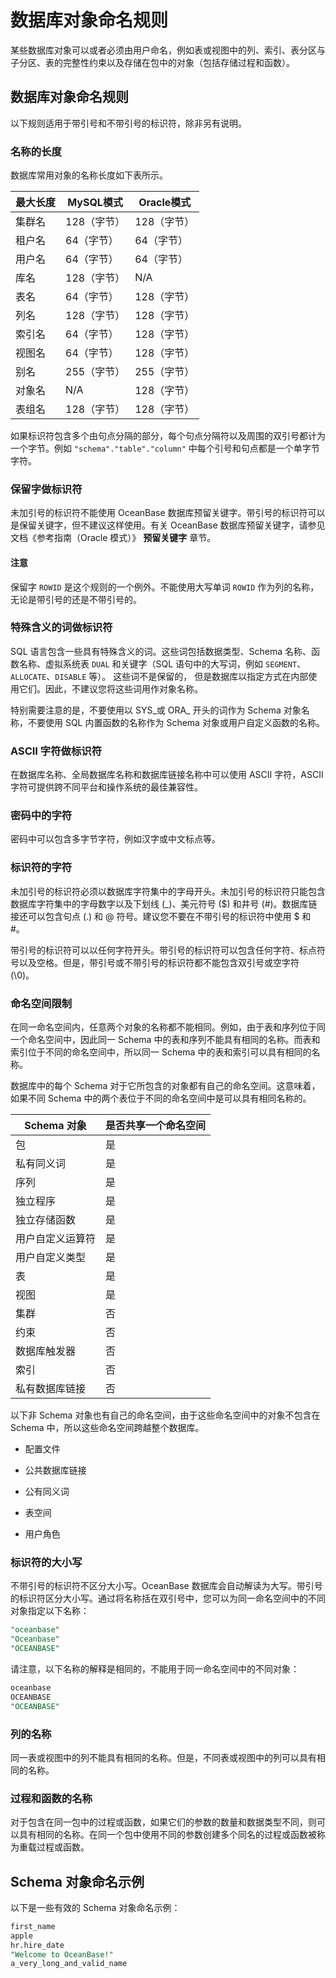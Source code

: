 # 数据库对象命名规则

某些数据库对象可以或者必须由用户命名，例如表或视图中的列、索引、表分区与子分区、表的完整性约束以及存储在包中的对象（包括存储过程和函数）。

## 数据库对象命名规则

以下规则适用于带引号和不带引号的标识符，除非另有说明。

### 名称的长度

数据库常用对象的名称长度如下表所示。

| 最大长度 | **MySQL模式** | **Oracle模式** |
|------|-------------|--------------|
| 集群名  | 128（字节）     | 128（字节）      |
| 租户名  | 64（字节）      | 64（字节）       |
| 用户名  | 64（字节）      | 64（字节）       |
| 库名   | 128（字节）     | N/A          |
| 表名   | 64（字节）      | 128（字节）      |
| 列名   | 128（字节）     | 128（字节）      |
| 索引名  | 64（字节）      | 128（字节）      |
| 视图名  | 64（字节）      | 128（字节）      |
| 别名   | 255（字节）     | 255（字节）      |
| 对象名  | N/A         | 128（字节）      |
| 表组名  | 128（字节）     | 128（字节）      |

如果标识符包含多个由句点分隔的部分，每个句点分隔符以及周围的双引号都计为一个字节。例如 `"schema"."table"."column"` 中每个引号和句点都是一个单字节字符。

### 保留字做标识符

未加引号的标识符不能使用 OceanBase 数据库预留关键字。带引号的标识符可以是保留关键字，但不建议这样使用。有关 OceanBase 数据库预留关键字，请参见文档《参考指南（Oracle 模式）》 **预留关键字** 章节。

  <main id="notice" type='notice'>
    <h4>注意</h4>
    <p>保留字 <code>ROWID</code> 是这个规则的一个例外。不能使用大写单词 <code>ROWID</code> 作为列的名称，无论是带引号的还是不带引号的。</p>
  </main>

### 特殊含义的词做标识符

SQL 语言包含一些具有特殊含义的词。这些词包括数据类型、Schema 名称、函数名称、虚拟系统表 `DUAL` 和关键字（SQL 语句中的大写词，例如 `SEGMENT`、`ALLOCATE`、`DISABLE` 等）。 这些词不是保留的， 但是数据库以指定方式在内部使用它们。因此，不建议您将这些词用作对象名称。

特别需要注意的是，不要使用以 SYS_或 ORA_ 开头的词作为 Schema 对象名称，不要使用 SQL 内置函数的名称作为 Schema 对象或用户自定义函数的名称。

### ASCII 字符做标识符

在数据库名称、全局数据库名称和数据库链接名称中可以使用 ASCII 字符，ASCII 字符可提供跨不同平台和操作系统的最佳兼容性。

### 密码中的字符

密码中可以包含多字节字符，例如汉字或中文标点等。

### 标识符的字符

未加引号的标识符必须以数据库字符集中的字母开头。未加引号的标识符只能包含数据库字符集中的字母数字以及下划线 (_)、美元符号 ($) 和井号 (#)。数据库链接还可以包含句点 (.) 和 @ 符号。建议您不要在不带引号的标识符中使用 $ 和 #。

带引号的标识符可以以任何字符开头。带引号的标识符可以包含任何字符、标点符号以及空格。但是，带引号或不带引号的标识符都不能包含双引号或空字符 (\\0)。

### 命名空间限制

在同一命名空间内，任意两个对象的名称都不能相同。例如，由于表和序列位于同一个命名空间中，因此同一 Schema 中的表和序列不能具有相同的名称。而表和索引位于不同的命名空间中，所以同一 Schema 中的表和索引可以具有相同的名称。

数据库中的每个 Schema 对于它所包含的对象都有自己的命名空间。这意味着，如果不同 Schema 中的两个表位于不同的命名空间中是可以具有相同名称的。

| Schema 对象 | 是否共享一个命名空间 |
|-----------|------------|
| 包         | 是          |
| 私有同义词     | 是          |
| 序列        | 是          |
| 独立程序      | 是          |
| 独立存储函数    | 是          |
| 用户自定义运算符  | 是          |
| 用户自定义类型   | 是          |
| 表         | 是          |
| 视图        | 是          |
| 集群        | 否          |
| 约束        | 否          |
| 数据库触发器    | 否          |
| 索引        | 否          |
| 私有数据库链接   | 否          |

以下非 Schema 对象也有自己的命名空间，由于这些命名空间中的对象不包含在 Schema 中，所以这些命名空间跨越整个数据库。

* 配置文件

* 公共数据库链接

* 公有同义词

* 表空间

* 用户角色

### 标识符的大小写

不带引号的标识符不区分大小写。OceanBase 数据库会自动解读为大写。带引号的标识符区分大小写。通过将名称括在双引号中，您可以为同一命名空间中的不同对象指定以下名称：

```sql
"oceanbase"
"Oceanbase"
"OCEANBASE"
```

请注意，以下名称的解释是相同的，不能用于同一命名空间中的不同对象：

```sql
oceanbase
OCEANBASE
"OCEANBASE"
```

### 列的名称

同一表或视图中的列不能具有相同的名称。但是，不同表或视图中的列可以具有相同的名称。

### 过程和函数的名称

对于包含在同一包中的过程或函数，如果它们的参数的数量和数据类型不同，则可以具有相同的名称。在同一个包中使用不同的参数创建多个同名的过程或函数被称为重载过程或函数。

## Schema 对象命名示例

以下是一些有效的 Schema 对象命名示例：

```sql
first_name
apple
hr.hire_date
"Welcome to OceanBase!"
a_very_long_and_valid_name
```
